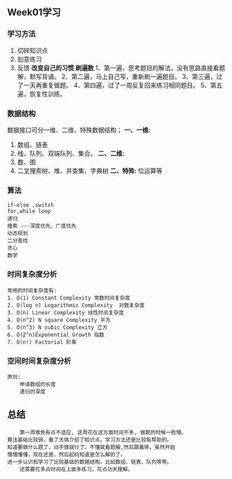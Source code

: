 ## Week01学习

### 学习方法
 1. 切碎知识点
 2. 刻意练习
 3. 反馈
**改变自己的习惯**
**刷遍数**
    1、第一遍，思考题目的解法，没有思路直接看题解，默写背诵。
    2、第二遍，马上自己写，重新刷一遍题目。
    3、第三遍，过了一天再重复做题。
    4、第四遍，过了一周反复回来练习相同题目。
    5、第五遍，恢复性训练。

### 数据结构
 数据接口可分一维、二维、特殊数据结构；
**一、一维:**
   1. 数组、链表
   2. 栈、队列、双端队列、集合。
**二、二维:**
   1. 数、图
   2. 二叉搜索树、堆、并查集、字典树
**二、特殊:**
   位运算等

### 算法
    if-else ,switch 
    for,while loop
    递归
    搜索 ---深度优先、广度优先
    动态规划
    二分查找
    贪心
    数学

### 时间复杂度分析
    常用的时间复杂度有:
    1. O(1) Constant Complexity 常数时间复杂度
    2. O(log n) Logarithmic Complexity  对数复杂度
    3. O(n) Linear Complexity 线性时间复杂度
    4. O(n^2) N square Complexity 平方
    5. O(n^3) N cubic Complexity 立方
    6. O(2^n)Exponential Growth 指数
    7. O(n!) Factorial 阶乘
### 空间时间复杂度分析
    原则:
        申请数组的长度
        递归的深度
## 总结
        第一周难免有点不适应, 这周花在这方面时间不多, 做题的时候一脸懵。
    算法基础比较弱，看了大体介绍了知识点。学习方法还是比较有帮助的。
    知道要做什么题了，动手做就行了。不懂就看题解,然后跟着练，虽然开始
    懵懵懂懂，现在还是，然后起码知道是怎么解的了。
    进一步认识和学习了比较基础的数据结构，比如数组、链表、队列等等。
        还需要花多点时间在上面多练习，花点功夫理解。
    
    

